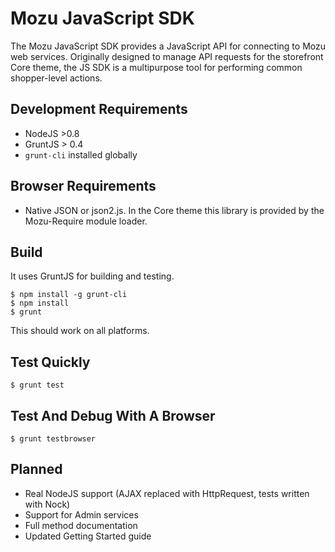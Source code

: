 # Mozu JavaScript SDK

The Mozu JavaScript SDK provides a JavaScript API for connecting to Mozu web services. Originally designed to manage API requests for the storefront Core theme, the JS SDK is a multipurpose tool for performing common shopper-level actions.

## Development Requirements

*   NodeJS >0.8
*   GruntJS > 0.4
*   `grunt-cli` installed globally

## Browser Requirements

*   Native JSON or json2.js. In the Core theme this library is provided by the Mozu-Require module loader.

## Build

It uses GruntJS for building and testing. 

    $ npm install -g grunt-cli
    $ npm install
    $ grunt

This should work on all platforms.

## Test Quickly

    $ grunt test

## Test And Debug With A Browser

    $ grunt testbrowser

## Planned

*   Real NodeJS support (AJAX replaced with HttpRequest, tests written with Nock)
*   Support for Admin services
*   Full method documentation
*   Updated Getting Started guide